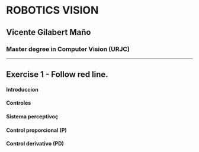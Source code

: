 # ROBOTICS VISION 
## Vicente Gilabert Maño
### Master degree in Computer Vision (URJC)
---

## Exercise 1 - Follow red line.

#### Introduccion

#### Controles

#### Sistema perceptivoç

#### Control proporcional (P)

#### Control derivativo (PD)
